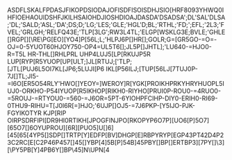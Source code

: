 ASDFLSKALFPDASJFIKOPDSIODAJOFISDFISOISDHJSIO[HRF8093YHWQ0IHFIOEHAOUIDSHFJKILHSAIOHDJIOSHDIOAJDASDA'DSADSA';DL'SAL'DLSA;'DL;'SALD;'ASL;'DA';DS;D;'LG;'LES;'GLE;'HGL'D;BL;'RTHL;'FD;';EFL;'2L3;'FVEL;'GRLGH;'RELFQ43E;'TLP[3LG';RW3L4TL;'ELGP[WSKLG3E;BVLE;'GHLE[]RGP[][\RE\PG[EO][YO4]P[56L;L;'HLPJ6P[]HR[];GOLR;G=[GR5GO-=O=-OJ=0-5YUOT60HJOY750-OP4=UL5T6[];JL5P[]JHTL];'LU640-=HJO0-R=T5L HR-THL[]RHLPRL UHP4LUJ5[LP[RKUJP5R LUP[RYP[R5YUOP[UP[ULT;]JL[RTUJ;['TLP;[JTL[PUJ6L5OI7KL[JP6;5LUJI[P6 IKL[P56ILJ;[TUP[56LJ[7TUJ0P-7J[]TL;JI5-=I6O[ER5O54RLY'HWO[]YEOY=]WEROY]R[YGK[PROIKHPRKYHRYHUOPL5IUJ0-ORKHO-P54IYUOP[R5IKHOP[RIKH0-RIYHO[PRUI0P-ROU0-=4RUO0-=5ROUJ-=RTYOU0-=560-=J6OR=5PT-6YIOHPFCIHP-DIY0-ERIH0-RI69-0THU9-RIHU=T[J0I6R[=]HJO;'6UJP[]OJ5-=7J6PKP-[Y5IJO-PJK-FGYIKOTYR KJP[RIP OIRPSDRFIPI[DR9HI0RTIKH[JPOGFINJPO[RKOPYP6O7P][UO6[P]5O7][65O7[]6OYUPROU][6R][PUO5]U[]6][45[65[4YP5[]SDP[]TRTP[Y]EDFP[BV]DHGP[E]RBPYRYP[EGP43PT42D4P23C2RC[E[C2P46P457[]45[]YBP[4]5B[P]54B]45PBY[]BP[]ERTBP3][7PY[]\3][\PY5PB[Y\]4PB6Y[]BP\45]N\UPN[4
